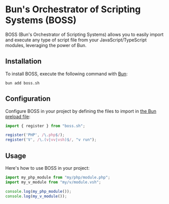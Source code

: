 # Bun's Orchestrator of Scripting Systems (BOSS)

BOSS (Bun's Orchestrator of Scripting Systems) allows you to easily import and execute any type of script file from your JavaScript/TypeScript modules, leveraging the power of Bun.

## Installation

To install BOSS, execute the following command with [Bun](https://bun.sh):

```shell
bun add boss.sh
```

## Configuration

Configure BOSS in your project by defining the files to import in [the Bun preload file](https://bun.sh/docs/runtime/bunfig#preload):

```typescript
import { register } from "boss.sh";

register('PHP', /\.php$/);
register('V', /\.(v|vv|vsh)$/, "v run");
```

## Usage

Here's how to use BOSS in your project:

```typescript
import my_php_module from "my/php/module.php";
import my_v_module from "my/v/module.vsh";

console.log(my_php_module());
console.log(my_v_module());
```
